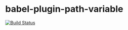 # babel-plugin-path-variable
[![Build Status](https://travis-ci.org/wuchangming/babel-plugin-path-variable.svg?branch=master)](https://travis-ci.org/wuchangming/babel-plugin-path-variable)
